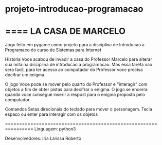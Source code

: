 # projeto-introducao-programacao
====
LA CASA DE MARCELO
====

Jogo feito em pygame como projeto para a disciplina de Introducao a Programaco do curso de Sistemas para Internet

Historia
Voce acabou de invadir a casa do Professor Marcelo para alterar sua nota na disciplina de introducao a programacao. Mas essa tarefa nao sera facil, para ter acesso ao computador do Professor voce precisa decifrar um enigma.

O jogo
Voce pode se mover pelo quarto do Professor e "interagir" com objetos a fim de obter pistas para decifrar o enigma. O jogo se encerra quando voce consegue inserir a respost para o enigma proposto pelo computador.

Comandos
Setas direcionais do teclado para mover o personagem. Tecla espaco ou enter para interagir com os objetos



================================================================
Linguagem:
  python3

Desenvolvedores:
  Iria
  Larissa
  Roberto
